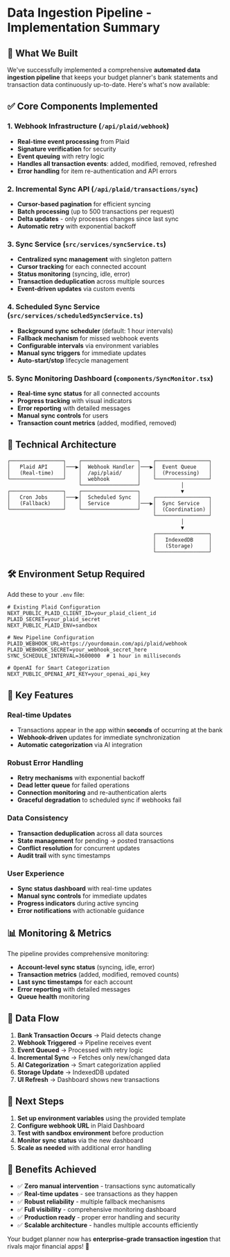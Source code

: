 # Data Ingestion Pipeline - Implementation Summary

## 🚀 What We Built

We've successfully implemented a comprehensive **automated data ingestion pipeline** that keeps your budget planner's bank statements and transaction data continuously up-to-date. Here's what's now available:

## ✅ Core Components Implemented

### 1. **Webhook Infrastructure** (`/api/plaid/webhook`)
- **Real-time event processing** from Plaid
- **Signature verification** for security
- **Event queuing** with retry logic
- **Handles all transaction events**: added, modified, removed, refreshed
- **Error handling** for item re-authentication and API errors

### 2. **Incremental Sync API** (`/api/plaid/transactions/sync`)
- **Cursor-based pagination** for efficient syncing
- **Batch processing** (up to 500 transactions per request)
- **Delta updates** - only processes changes since last sync
- **Automatic retry** with exponential backoff

### 3. **Sync Service** (`src/services/syncService.ts`)
- **Centralized sync management** with singleton pattern
- **Cursor tracking** for each connected account
- **Status monitoring** (syncing, idle, error)
- **Transaction deduplication** across multiple sources
- **Event-driven updates** via custom events

### 4. **Scheduled Sync Service** (`src/services/scheduledSyncService.ts`)
- **Background sync scheduler** (default: 1 hour intervals)
- **Fallback mechanism** for missed webhook events
- **Configurable intervals** via environment variables
- **Manual sync triggers** for immediate updates
- **Auto-start/stop** lifecycle management

### 5. **Sync Monitoring Dashboard** (`components/SyncMonitor.tsx`)
- **Real-time sync status** for all connected accounts
- **Progress tracking** with visual indicators
- **Error reporting** with detailed messages
- **Manual sync controls** for users
- **Transaction count metrics** (added, modified, removed)

## 🔧 Technical Architecture

```
┌─────────────────┐    ┌──────────────────┐    ┌─────────────────┐
│   Plaid API     │───▶│  Webhook Handler │───▶│  Event Queue    │
│   (Real-time)   │    │  /api/plaid/     │    │  (Processing)   │
└─────────────────┘    │  webhook         │    └─────────────────┘
                       └──────────────────┘             │
┌─────────────────┐    ┌──────────────────┐             ▼
│   Cron Jobs     │───▶│  Scheduled Sync  │    ┌─────────────────┐
│   (Fallback)    │    │  Service         │───▶│  Sync Service   │
└─────────────────┘    └──────────────────┘    │  (Coordination) │
                                               └─────────────────┘
                                                        │
                                                        ▼
                                               ┌─────────────────┐
                                               │   IndexedDB     │
                                               │   (Storage)     │
                                               └─────────────────┘
```

## 🛠️ Environment Setup Required

Add these to your `.env` file:

```env
# Existing Plaid Configuration
NEXT_PUBLIC_PLAID_CLIENT_ID=your_plaid_client_id
PLAID_SECRET=your_plaid_secret
NEXT_PUBLIC_PLAID_ENV=sandbox

# New Pipeline Configuration
PLAID_WEBHOOK_URL=https://yourdomain.com/api/plaid/webhook
PLAID_WEBHOOK_SECRET=your_webhook_secret_here
SYNC_SCHEDULE_INTERVAL=3600000  # 1 hour in milliseconds

# OpenAI for Smart Categorization
NEXT_PUBLIC_OPENAI_API_KEY=your_openai_api_key
```

## 🎯 Key Features

### **Real-time Updates**
- Transactions appear in the app within **seconds** of occurring at the bank
- **Webhook-driven** updates for immediate synchronization
- **Automatic categorization** via AI integration

### **Robust Error Handling**
- **Retry mechanisms** with exponential backoff
- **Dead letter queue** for failed operations
- **Connection monitoring** and re-authentication alerts
- **Graceful degradation** to scheduled sync if webhooks fail

### **Data Consistency**
- **Transaction deduplication** across all data sources
- **State management** for pending → posted transactions
- **Conflict resolution** for concurrent updates
- **Audit trail** with sync timestamps

### **User Experience**
- **Sync status dashboard** with real-time updates
- **Manual sync controls** for immediate updates
- **Progress indicators** during active syncing
- **Error notifications** with actionable guidance

## 📊 Monitoring & Metrics

The pipeline provides comprehensive monitoring:

- **Account-level sync status** (syncing, idle, error)
- **Transaction metrics** (added, modified, removed counts)
- **Last sync timestamps** for each account
- **Error reporting** with detailed messages
- **Queue health** monitoring

## 🔄 Data Flow

1. **Bank Transaction Occurs** → Plaid detects change
2. **Webhook Triggered** → Pipeline receives event
3. **Event Queued** → Processed with retry logic
4. **Incremental Sync** → Fetches only new/changed data
5. **AI Categorization** → Smart categorization applied
6. **Storage Update** → IndexedDB updated
7. **UI Refresh** → Dashboard shows new transactions

## 🚦 Next Steps

1. **Set up environment variables** using the provided template
2. **Configure webhook URL** in Plaid Dashboard
3. **Test with sandbox environment** before production
4. **Monitor sync status** via the new dashboard
5. **Scale as needed** with additional error handling

## 🎉 Benefits Achieved

- ✅ **Zero manual intervention** - transactions sync automatically
- ✅ **Real-time updates** - see transactions as they happen
- ✅ **Robust reliability** - multiple fallback mechanisms
- ✅ **Full visibility** - comprehensive monitoring dashboard
- ✅ **Production ready** - proper error handling and security
- ✅ **Scalable architecture** - handles multiple accounts efficiently

Your budget planner now has **enterprise-grade transaction ingestion** that rivals major financial apps! 🚀 